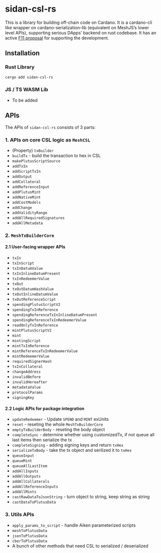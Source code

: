 # sidan-csl-rs

This is a library for building off-chain code on Cardano. It is a cardano-cli like wrapper on cardano-serialization-lib (equivalent on MeshJS’s lower level APIs), supporting serious DApps’ backend on rust codebase. It has an active [F11 proposal](https://cardano.ideascale.com/c/idea/112172) for supporting the development.

## Installation

### Rust Library

```sh
cargo add sidan-csl-rs
```

### JS / TS WASM Lib

- To be added

## APIs

The APIs of `sidan-csl-rs` consists of 3 parts:

### 1. APIs on core CSL logic as `MeshCSL`

- (Property) `txBuilder`
- `buildTx` - build the transaction to hex in CSL
- `makePlutusScriptSource`
- `addTxIn`
- `addScriptTxIn`
- `addOutput`
- `addCollateral`
- `addReferenceInput`
- `addPlutusMint`
- `addNativeMint`
- `addCostModels`
- `addChange`
- `addValidityRange`
- `addAllRequiredSignatures`
- `addAllMetadata`

### 2. `MeshTxBuilderCore`

#### 2.1 User-facing wrapper APIs

- `txIn`
- `txInScript`
- `txInDatumValue`
- `txInInlineDatumPresent`
- `txInRedeemerValue`
- `txOut`
- `txOutDatumHashValue`
- `txOutInlineDatumValue`
- `txOutReferenceScript`
- `spendingPlutusScriptV2`
- `spendingTxInReference`
- `spendingReferenceTxInInlineDatumPresent`
- `spendingReferenceTxInRedeemerValue`
- `readOnlyTxInReference`
- `mintPlutusScriptV2`
- `mint`
- `mintingScript`
- `mintTxInReference`
- `mintReferenceTxInRedeemerValue`
- `mintRedeemerValue`
- `requiredSignerHash`
- `txInCollateral`
- `changeAddress`
- `invalidBefore`
- `invalidHereafter`
- `metadataValue`
- `protocolParams`
- `signingKey`

#### 2.2 Logic APIs for package integration

- `updateRedeemer` - Update `SPEND` and `MINT` exUnits
- `reset` - reseting the whole `MeshTxBuilderCore`
- `emptyTxBuilderBody` - reseting the body object
- `completeSync` - determine whether using customizedTx, if not queue all last items then serialize the tx
- `completeSigning` - adding signing keys and return `txHex`
- `serializeTxBody` - take the tx object and serilized it to `txHex`
- `queueInput`
- `queueMint`
- `queueAllLastItem`
- `addAllInputs`
- `addAllOutputs`
- `addAllCollaterals`
- `addAllReferenceInputs`
- `addAllMints`
- `castRawDataToJsonString` - turn object to string, keep string as string
- `castDataToPlutusData`

### 3. Utils APIs

- `apply_params_to_script` - handle Aiken parameterized scripts
- `meshToPlutusData`
- `jsonToPlutusData`
- `cborToPlutusData`
- A bunch of other methods that need CSL to serialized / deserialized
